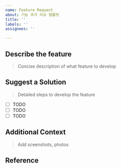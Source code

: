 ```yaml
---
name: Feature Request
about: 기능 추가 이슈 템플릿
title: ''
labels: ''
assignees: ''

---
```


## Describe the feature

> Concise description of what feature to develop

## Suggest a Solution
> Detailed steps to develop the feature

- [ ] TODO
- [ ] TODO
- [ ] TODO

## Additional Context
> Add sceenshots, photos

## Reference

